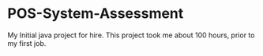# POS-System-Assessment
My Initial java project for hire. This project took me about 100 hours, prior to my first  job.
